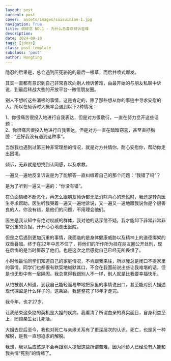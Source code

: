 ```yaml
---
layout: post
current: post
cover:  assets/images/suisuinian-1.jpg
navigation: True
title: 碎碎念 NO.1 - 为什么总喜欢倾诉苦难
description: 
date: 2024-09-10
tags: [ideas]
class: post-template
subclass: 'post'
author: Hongting
---
```


隐忍的后果是，总会遇到压死骆驼的最后一根草，而后井喷式爆发。

其实一直都有意识到自己非常喜欢向别人倾诉苦难，由最开始的与朋友私聊中诉说，到最后转战大些的开放平台--微信朋友圈。

别人不想听这些消极的事情，这是肯定的，除了那些想从你的事迹中寻求安慰的人。所以在倾诉时大概率会遇到以下2种情况：

1、你很痛苦很投入地进行自我表达，但是对方很敷衍，一直在努力岔开这些话题；<br>
2、你很痛苦很投入地进行自我表达，但是对方一直在暗暗窃喜，甚至直抒胸臆：“还好我没有遇到这种事”。

当然我也遇到过第三种非常理想的情况，就是对方共情你，耐心安慰你，帮助你走出困境。

倾诉，无非就是想找到认同感，以及求救。

一遍又一遍地反复诉说是为了能解答一直纠缠着自己的那个问题：“我错了吗”？

是为了听到一遍又一遍的：“你没有错”。

在负面情绪不断恶化，再怎么跟朋友倾诉都无法消除内心的恐慌时，我还是转向医生寻求帮助。医生听我哭着一遍又一遍地诉说，又一遍又一遍地跟我说你是个很善良的人，你没有错，是他们的问题，不用理会他们。

医生是我认知中有绝对权威的群体，我对他的话深信不疑，我才能卸下非常非常非常沉重的负担，开开心心地走出医院。

但是之后遇到更加沉重的事情，我面临的是身体健康威胁以及精神上的道德绑架的双重叠加。终于在22年中忍不住了，将他们的所作所为挂在朋友圈公开处刑，现在后悔的是当时屏蔽了他们。也是这次之后感觉自己已经无所畏惧了。

小时候最怕同学们知道自己的家庭情况，不肯跟我来往，所以我总是闭口不提家里的事情。同学们也都很有默契地缄默其口，不会在我面前说出些让我难堪的话，但是也无形中有一层隔阂。我总觉得我跟别人不一样，别人就是比我要幸福快乐。

从怕被别人知道，到我自己能轻而易举地把家里的事情说出口，甚至能对别人描述现代探监是什么样子的，这条路，我整整花了18年才走完。

我今年，也才27岁。

让我结束这条路的契机是大姐的疾病。我看清了所谓血亲的真实面目，自身利益至上，罔顾亲生女儿死活。

大姐去世后至今，我也对死亡与亲缘关系有了更深层次的认识。死亡，也是另一种解脱，是我一直想追求的解脱。

我想，我以后应该是不会再跟别人提起这些所谓苦难，因为同龄人已经没有人能和我共情“死别”的情绪了。